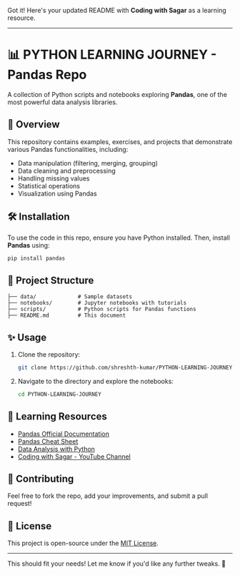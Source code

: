 Got it! Here's your updated README with **Coding with Sagar** as a learning resource.  

---

# 📊 **PYTHON LEARNING JOURNEY - Pandas Repo**  
A collection of Python scripts and notebooks exploring **Pandas**, one of the most powerful data analysis libraries.

## 🚀 **Overview**
This repository contains examples, exercises, and projects that demonstrate various Pandas functionalities, including:
- Data manipulation (filtering, merging, grouping)
- Data cleaning and preprocessing
- Handling missing values
- Statistical operations
- Visualization using Pandas

## 🛠 **Installation**
To use the code in this repo, ensure you have Python installed. Then, install **Pandas** using:

```sh
pip install pandas
```

## 📂 **Project Structure**
```
├── data/             # Sample datasets
├── notebooks/        # Jupyter notebooks with tutorials
├── scripts/          # Python scripts for Pandas functions
├── README.md         # This document
```

## ✨ **Usage**
1. Clone the repository:
   ```sh
   git clone https://github.com/shreshth-kumar/PYTHON-LEARNING-JOURNEY.git
   ```
2. Navigate to the directory and explore the notebooks:
   ```sh
   cd PYTHON-LEARNING-JOURNEY
   ```

## 📖 **Learning Resources**
- [Pandas Official Documentation](https://pandas.pydata.org/docs/)
- [Pandas Cheat Sheet](https://pandas.pydata.org/Pandas_Cheat_Sheet.pdf)
- [Data Analysis with Python](https://www.kaggle.com/learn/data-analysis-python)
- [Coding with Sagar - YouTube Channel](https://www.youtube.com/@CodingwithSagar)  

## 🌟 **Contributing**
Feel free to fork the repo, add your improvements, and submit a pull request!

## 📜 **License**
This project is open-source under the [MIT License](LICENSE).

---

This should fit your needs! Let me know if you'd like any further tweaks. 🚀

